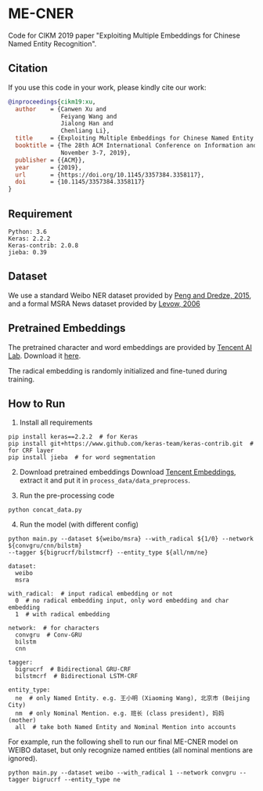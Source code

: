 # ME-CNER
Code for CIKM 2019 paper "Exploiting Multiple Embeddings for Chinese Named Entity Recognition".

## Citation
If you use this code in your work, please kindly cite our work:
```bibtex
@inproceedings{cikm19:xu,
  author    = {Canwen Xu and
               Feiyang Wang and
               Jialong Han and
               Chenliang Li},
  title     = {Exploiting Multiple Embeddings for Chinese Named Entity Recognition},
  booktitle = {The 28th ACM International Conference on Information and Knowledge Management, {CIKM} 2019, Beijing, China,
               November 3-7, 2019},
  publisher = {{ACM}},
  year      = {2019},
  url       = {https://doi.org/10.1145/3357384.3358117},
  doi       = {10.1145/3357384.3358117}
}
```

## Requirement
	Python: 3.6  
	Keras: 2.2.2
	Keras-contrib: 2.0.8
	jieba: 0.39
	

## Dataset
We use a standard Weibo NER dataset provided by [Peng and Dredze, 2015](http://aclweb.org/anthology/D/D15/D15-1064.pdf),
and a formal MSRA News dataset provided by [Levow, 2006](https://www.aclweb.org/anthology/W06-0115)

## Pretrained Embeddings
The pretrained character and word embeddings are provided by [Tencent AI Lab](https://ai.tencent.com/ailab/nlp/embedding.html). Download it [here](https://ai.tencent.com/ailab/nlp/data/Tencent_AILab_ChineseEmbedding.tar.gz).

The radical embedding is randomly initialized and fine-tuned during training.

## How to Run
1. Install all requirements
```shell
pip install keras==2.2.2  # for Keras
pip install git+https://www.github.com/keras-team/keras-contrib.git  # for CRF layer
pip install jieba  # for word segmentation 
```

2. Download pretrained embeddings
Download [Tencent Embeddings](https://ai.tencent.com/ailab/nlp/data/Tencent_AILab_ChineseEmbedding.tar.gz), extract it and put it in `process_data/data_preprocess`.

3. Run the pre-processing code
```
python concat_data.py
```

4. Run the model (with different config)
```shell
python main.py --dataset ${weibo/msra} --with_radical ${1/0} --network ${convgru/cnn/bilstm} 
--tagger ${bigrucrf/bilstmcrf} --entity_type ${all/nm/ne}
```
```
dataset:
  weibo
  msra
  
with_radical:  # input radical embedding or not
  0  # no radical embedding input, only word embedding and char embedding
  1  # with radical embedding
  
network:  # for characters
  convgru  # Conv-GRU  
  bilstm 
  cnn 
  
tagger:
  bigrucrf  # Bidirectional GRU-CRF 
  bilstmcrf  # Bidirectional LSTM-CRF 
  
entity_type:
  ne  # only Named Entity. e.g. 王小明 (Xiaoming Wang), 北京市 (Beijing City)
  nm  # only Nominal Mention. e.g. 班长 (class president), 妈妈 (mother) 
  all  # take both Named Entity and Nominal Mention into accounts
```

For example, run the following shell to run our final ME-CNER model on WEIBO dataset, but only recognize named 
entities (all nominal mentions are ignored).
```shell
python main.py --dataset weibo --with_radical 1 --network convgru --tagger bigrucrf --entity_type ne
```

